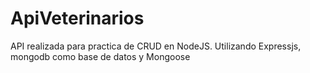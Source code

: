 # ApiVeterinarios
API realizada para practica de CRUD en NodeJS. Utilizando Expressjs, mongodb como base de datos y Mongoose 
